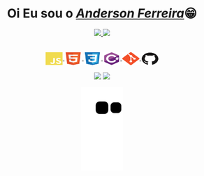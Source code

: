 
<div>
<h1 align="center"> Oi Eu sou o <a href="https://www.linkedin.com/in/anderson-ferreira-993ab9213/"><i>Anderson Ferreira</i></a>😁</h1>
<div align="center">
<a href="https://github.com/AndersonFerreiradeMoraes">
<img height="180em" src="https://github-readme-stats.vercel.app/api?username=AndersonFerreiradeMoraes&show_icons=true&theme=swift&include_all_commits=true&count_private=true"/>
<img height="180em" src="https://github-readme-stats.vercel.app/api/top-langs/?username=AndersonFerreiradeMoraes&layout=compact&langs_count=7&theme=swift"/>
</div>
  <div align="center" valign="top"><br>
  <div style="display: inline_block"><br>
  <img align="center" alt="And-Js" height="30" width="40" src="https://raw.githubusercontent.com/devicons/devicon/master/icons/javascript/javascript-plain.svg">
  <img align="center" alt="And-HTML" height="30" width="40" src="https://raw.githubusercontent.com/devicons/devicon/master/icons/html5/html5-original.svg">
  <img align="center" alt="And-CSS" height="30" width="40" src="https://raw.githubusercontent.com/devicons/devicon/master/icons/css3/css3-original.svg">
  <img align="center" alt="And-Csharp" height="30" width="40" src="https://raw.githubusercontent.com/devicons/devicon/master/icons/csharp/csharp-original.svg">
  <img align="center" alt="git" height="30" width="40" src="https://raw.githubusercontent.com/devicons/devicon/master/icons/git/git-original.svg">
  <img align="center" alt="github" height="30" width="40" src="https://raw.githubusercontent.com/devicons/devicon/master/icons/github/github-original.svg">
</div><br>
<a href="https://www.linkedin.com/in/anderson-ferreira-993ab9213/" target="_blank"><img src="https://img.shields.io/badge/-LinkedIn-%230077B5?style=for-the-badge&logo=linkedin&logoColor=white" target="_blank"></a> 
  <a href="mailto:anderson.ferreirademorais@gmail.com"><img src="https://img.shields.io/badge/-Gmail-%23333?style=for-the-badge&logo=gmail&logoColor=white" target="_blank"></a>
</div>
 <div align="center">
  
  ![Animação de cobra](https://github.com/AndersonFerreiradeMoraes/AndersonFerreiradeMoraes/blob/output/github-contribution-grid-snake.svg)
  
</div>

